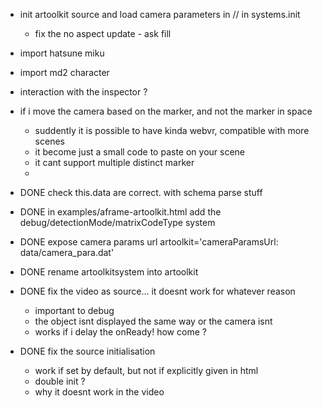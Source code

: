 - init artoolkit source and load camera parameters in // in systems.init
  - fix the no aspect update - ask fill
- import hatsune miku
- import md2 character
- interaction with the inspector ?
- if i move the camera based on the marker, and not the marker in space
  - suddently it is possible to have kinda webvr, compatible with more scenes
  - it become just a small code to paste on your scene
  - it cant support multiple distinct marker
  - <a-marker-controls>
        <a-entity camera></a-entity>
    </a-marker-controls>

- DONE check this.data are correct. with schema parse stuff
- DONE in examples/aframe-artoolkit.html add the debug/detectionMode/matrixCodeType system
- DONE expose camera params url
  artoolkit='cameraParamsUrl: data/camera_para.dat'
- DONE rename artoolkitsystem into artoolkit
- DONE fix the video as source... it doesnt work for whatever reason
  - important to debug
  - the object isnt displayed the same way or the camera isnt
  - works if i delay the onReady! how come ?
- DONE fix the source initialisation
  - work if set by default, but not if explicitly given in html
  - double init ?
  - why it doesnt work in the video

